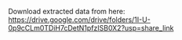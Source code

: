 Download extracted data from here: https://drive.google.com/drive/folders/1I-U-0p9cCLm0TDiH7cDetN1pfzISB0X2?usp=share_link